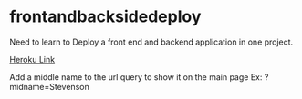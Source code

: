 # frontandbacksidedeploy
Need to learn to Deploy a front end and backend application in one project.

[Heroku Link](https://nameless-sierra-32717.herokuapp.com/sample-route?midname=Johnson)

Add a middle name to the url query to show it on the main page
Ex: ?midname=Stevenson

